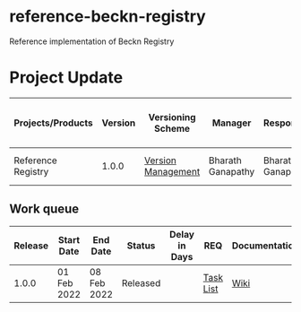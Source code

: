 # reference-beckn-registry
Reference implementation of Beckn Registry

# Project Update

|Projects/Products|Version|Versioning Scheme|Manager|Responsible|Accountable|Consulted|Informed|Last update|Last updated date|Next upcoming release date
|-----------------|-------|-----------------|-------|-----------|-----------|---------|--------|-----------|-----------------|--------------------------
|Reference Registry|1.0.0|[Version Management](https://docs.google.com/document/d/1HjXV4W2STirMUa2_L8bGWB0ORn9SeYRvJSyUPbntbXY/edit#heading=h.b06d3jp4draa)|Bharath Ganapathy|Bharath Ganapathy|Bharath Ganapathy|Open Community|General Public|No new releases planned|14 Feb 2022|

## Work queue
|Release|Start Date|End Date|Status|Delay in Days|REQ|Documentation|Code|Logs
|-------|----------|--------|------|-------------|---|-------------|----|----
|1.0.0 |01 Feb 2022|08 Feb 2022|Released | |[Task List](https://github.com/beckn/reference-beckn-registry/issues)|[Wiki](https://github.com/beckn/reference-beckn-registry/wiki)|[Codebase](https://github.com/beckn/reference-beckn-registry)|[Logs](https://github.com/beckn/reference-beckn-registry/commits/main)

